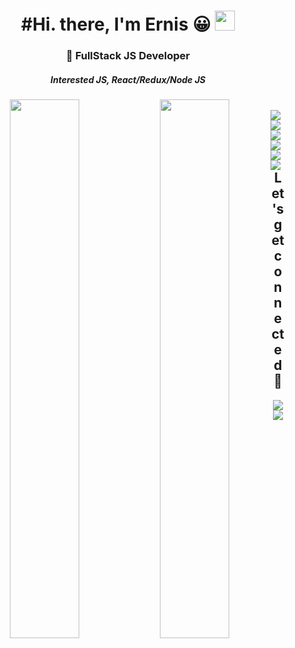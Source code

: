 <h1 align="center">#Hi. there, I'm Ernis 😀
 <img src="https://github.com/blackcater/blackcater/raw/main/images/Hi.gif" height="32"/></h1>
<h3 align="center">🚀 FullStack JS Developer</h3>
<div align="center">

<h5>Interested JS, React/Redux/Node JS<h5/>

<img align="left" width="47%" src="https://github-readme-stats.vercel.app/api?username=ErnisBadmae&count_private=true&show_icons=true&theme=dark"/>

<img align="left" width="47%" src="https://github-readme-stats.vercel.app/api/top-langs/?username=ErnisBadmae&langs_count=8)](https://github.com/ErnisBadmae/github-readme-stats)"/>


<br />
<img align="left" src="https://img.shields.io/badge/postgres-%23316192.svg?style=for-the-badge&logo=postgresql&logoColor=white"/>


<img align="left" src="https://img.shields.io/badge/JWT-black?style=for-the-badge&logo=JSON%20web%20tokens"/>

<img align="left" src="https://img.shields.io/badge/node.js-6DA55F?style=for-the-badge&logo=node.js&logoColor=white"/>

<img align="left" src="https://img.shields.io/badge/react-%2320232a.svg?style=for-the-badge&logo=react&logoColor=%2361DAFB"/>

<img align="left" src="https://img.shields.io/badge/Sequelize-52B0E7?style=for-the-badge&logo=Sequelize&logoColor=white"/>


<br />
<img align="left" src="https://img.shields.io/badge/MUI-%230081CB.svg?style=for-the-badge&logo=mui&logoColor=white"/>


<br />

<h2 align="center">Let's get connected 🤝</h2>
<div align="center">
  <a href='https://telegram.me/Ernis_badmaev' target="_blank"><img src='/IMG/icons8-telegram-app-48.png'></img></a>
  <a href='https://instagram.com/mugco_made' target="_blank"><img src='/IMG/icons8-instagram-48.png'></img></a>
</div>












